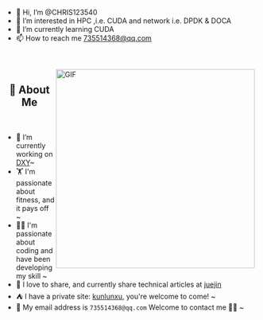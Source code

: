 - 👋 Hi, I’m @CHRIS123540
- 👀 I’m interested in HPC ,i.e. CUDA and network i.e. DPDK & DOCA
- 🌱 I’m currently learning CUDA
- 📫 How to reach me 735514368@qq.com
<!-- 背景图 -->
<br />
<br />
<img align="right" alt="GIF" src="./assets/1.png" width="400"/>

<!-- 关于我 -->
<h2 height="200px" align="center">🎉 About Me</h2>
<br />

- 🔭 I’m currently working on [DXY](https://dxy.com/)~
- 🏋 I'm passionate about fitness, and it pays off ~
- 👨‍💻 I'm passionate about coding and have been developing my skill ~
- 👻 I love to share, and currently share technical articles at [juejin](https://juejin.cn/user/4459274891717223)
- ⛺️ I have a private site: [kunlunxu](https://kunlunxu.cc), you're welcome to come! ~
- 📨 My email address is `735514368@qq.com` Welcome to contact me 👏🏻 ~
